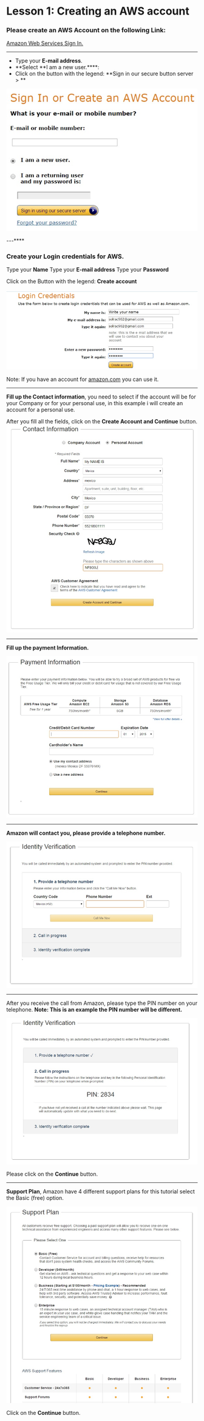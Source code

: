 # Lesson 1: Creating an AWS account


### Please create an AWS Account on the following Link:

[Amazon Web Services Sign In.](https://www.amazon.com/ap/signin?openid.assoc_handle=aws&openid.return_to=https%3A%2F%2Fsignin.aws.amazon.com%2Foauth%3Fresponse_type%3Dcode%26client_id%3Darn%253Aaws%253Aiam%253A%253A015428540659%253Auser%252Fawssignupportal%26redirect_uri%3Dhttps%253A%252F%252Fportal.aws.amazon.com%252Fbilling%252Fsignup%253Fredirect_url%253Dhttps%25253A%25252F%25252Faws.amazon.com%25252Fregistration-confirmation%2526state%253DhashArgs%252523%2526isauthcode%253Dtrue%26noAuthCookie%3Dtrue&openid.mode=checkid_setup&openid.ns=http%3A%2F%2Fspecs.openid.net%2Fauth%2F2.0&openid.identity=http%3A%2F%2Fspecs.openid.net%2Fauth%2F2.0%2Fidentifier_select&openid.claimed_id=http%3A%2F%2Fspecs.openid.net%2Fauth%2F2.0%2Fidentifier_select&action=&disableCorpSignUp=&clientContext=&marketPlaceId=&poolName=&authCookies=&pageId=aws.ssop&siteState=pre-register%2Cen_US&accountStatusPolicy=P1&sso=&openid.pape.preferred_auth_policies=MultifactorPhysical&openid.pape.max_auth_age=120&openid.ns.pape=http%3A%2F%2Fspecs.openid.net%2Fextensions%2Fpape%2F1.0&server=%2Fap%2Fsignin%3Fie%3DUTF8&accountPoolAlias=&forceMobileApp=0&language=en_US&forceMobileLayout=0)


---

* Type your **E-mail address**.
* **Select **I am a new user.****:
* Click on the button with the legend: **Sign in our secure button server > **

![](1.jpg)



---****

### Create your Login credentials for AWS.

Type your **Name**
Type your **E-mail address** 
Type your **Password**

Click on the Button with the legend: **Create account**

![](2.jpg)


Note: If you have an account for [amazon.com](https://amazon.com) you can use it.



---



**Fill up the Contact information**, you need to select if the account will be for your Company or for your personal use, in this example i will create an account for a personal use.

After you fill all the fields, click on the **Create Account and Continue** button.
![](3.jpg)


---

**Fill up the payment Information.**

![](4.jpg)


---

**Amazon will contact you, please provide a telephone number.**


![](5.jpg)




---

After you receive the call from Amazon, please type the PIN number on your telephone.
**Note: This is an example the PIN number will be different.**

![](6.jpg)


Please click on the **Continue** button.


---

**Support Plan**, Amazon have 4 different support plans for this tutorial select the Basic (free) option.

![](7.jpg)

Click on the **Continue** button.




